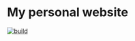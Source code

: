 # My personal website

[![build](https://img.shields.io/github/workflow/status/ombratteng/website/continuous-integration?event=push&label=CI%20Build&style=for-the-badge)](https://github.com/omBratteng/bratteng.sh/actions?query=workflow:continuous-integration)
